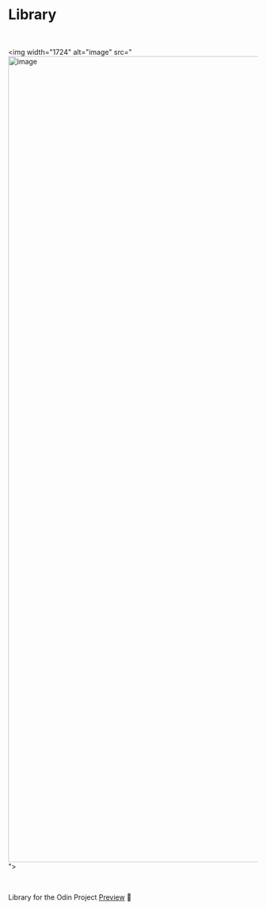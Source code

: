 # Library

<br>

<img width="1724" alt="image" src="<img width="1624" alt="image" src="https://user-images.githubusercontent.com/77753281/201540866-28707ba8-db6f-47b0-8523-76409b2aa81e.png">
">


<br>

 Library for the Odin Project
[Preview](https://uxmauro.com/Library) 👀
